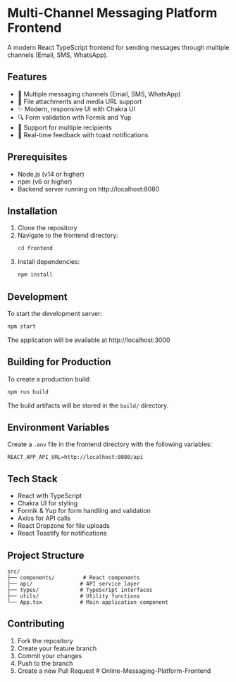 # Multi-Channel Messaging Platform Frontend

A modern React TypeScript frontend for sending messages through multiple channels (Email, SMS, WhatsApp).

## Features

- 📱 Multiple messaging channels (Email, SMS, WhatsApp)
- 📎 File attachments and media URL support
- ✨ Modern, responsive UI with Chakra UI
- 🔍 Form validation with Formik and Yup
- 📄 Support for multiple recipients
- 🚀 Real-time feedback with toast notifications

## Prerequisites

- Node.js (v14 or higher)
- npm (v6 or higher)
- Backend server running on http://localhost:8080

## Installation

1. Clone the repository
2. Navigate to the frontend directory:
   ```bash
   cd frontend
   ```
3. Install dependencies:
   ```bash
   npm install
   ```

## Development

To start the development server:

```bash
npm start
```

The application will be available at http://localhost:3000

## Building for Production

To create a production build:

```bash
npm run build
```

The build artifacts will be stored in the `build/` directory.

## Environment Variables

Create a `.env` file in the frontend directory with the following variables:

```env
REACT_APP_API_URL=http://localhost:8080/api
```

## Tech Stack

- React with TypeScript
- Chakra UI for styling
- Formik & Yup for form handling and validation
- Axios for API calls
- React Dropzone for file uploads
- React Toastify for notifications

## Project Structure

```
src/
├── components/         # React components
├── api/               # API service layer
├── types/             # TypeScript interfaces
├── utils/             # Utility functions
└── App.tsx            # Main application component
```

## Contributing

1. Fork the repository
2. Create your feature branch
3. Commit your changes
4. Push to the branch
5. Create a new Pull Request
#   O n l i n e - M e s s a g i n g - P l a t f o r m - F r o n t e n d  
 